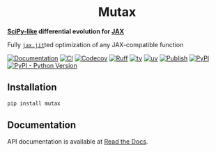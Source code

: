 # <div align="center">Mutax</div>

**[SciPy-like](https://docs.scipy.org/doc/scipy/reference/generated/scipy.optimize.differential_evolution.html) differential evolution for [JAX](https://github.com/jax-ml/jax)**

Fully [`jax.jit`](https://docs.jax.dev/en/latest/_autosummary/jax.jit.html#jax.jit)ted optimization of any JAX-compatible function

[![Documentation](https://img.shields.io/readthedocs/mutax)](https://mutax.readthedocs.io/)
[![CI](https://github.com/gerlero/mutax/actions/workflows/ci.yml/badge.svg)](https://github.com/gerlero/mutax/actions/workflows/ci.yml)
[![Codecov](https://codecov.io/gh/gerlero/mutax/branch/main/graph/badge.svg)](https://codecov.io/gh/gerlero/mutax)
[![Ruff](https://img.shields.io/endpoint?url=https://raw.githubusercontent.com/astral-sh/ruff/main/assets/badge/v2.json)](https://github.com/astral-sh/ruff)
[![ty](https://img.shields.io/endpoint?url=https://raw.githubusercontent.com/astral-sh/ty/main/assets/badge/v0.json)](https://github.com/astral-sh/ty)
[![uv](https://img.shields.io/endpoint?url=https://raw.githubusercontent.com/astral-sh/uv/main/assets/badge/v0.json)](https://github.com/astral-sh/uv)
[![Publish](https://github.com/gerlero/mutax/actions/workflows/pypi-publish.yml/badge.svg)](https://github.com/gerlero/mutax/actions/workflows/pypi-publish.yml)
[![PyPI](https://img.shields.io/pypi/v/mutax)](https://pypi.org/project/mutax/)
[![PyPI - Python Version](https://img.shields.io/pypi/pyversions/mutax)](https://pypi.org/project/mutax/)


## Installation

```bash
pip install mutax
```

## Documentation

API documentation is available at [Read the Docs](https://mutax.readthedocs.io/).
